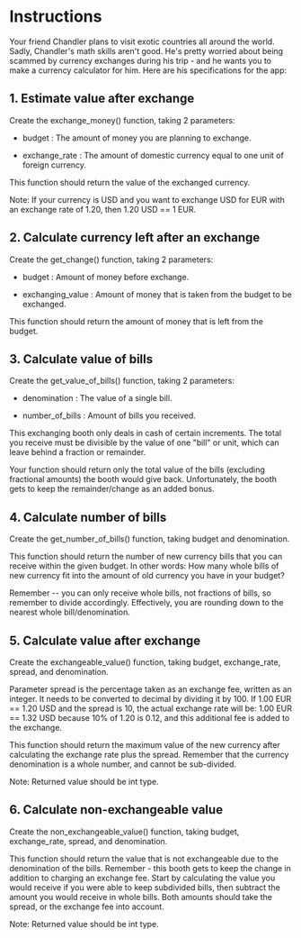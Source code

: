 # Instructions

Your friend Chandler plans to visit exotic countries all around the world. Sadly, Chandler's math skills aren't good. He's pretty worried about being scammed by currency exchanges during his trip - and he wants you to make a currency calculator for him. Here are his specifications for the app:

## 1. Estimate value after exchange

Create the exchange_money() function, taking 2 parameters:

- budget : The amount of money you are planning to exchange.

- exchange_rate : The amount of domestic currency equal to one unit of foreign currency.

This function should return the value of the exchanged currency.

Note: If your currency is USD and you want to exchange USD for EUR with an exchange rate of 1.20, then 1.20 USD == 1 EUR.

## 2. Calculate currency left after an exchange

Create the get_change() function, taking 2 parameters:

- budget : Amount of money before exchange.

- exchanging_value : Amount of money that is taken from the budget to be exchanged.

This function should return the amount of money that is left from the budget.

## 3. Calculate value of bills

Create the get_value_of_bills() function, taking 2 parameters:

- denomination : The value of a single bill.

- number_of_bills : Amount of bills you received.

This exchanging booth only deals in cash of certain increments. The total you receive must be divisible by the value of one "bill" or unit, which can leave behind a fraction or remainder.

Your function should return only the total value of the bills (excluding fractional amounts) the booth would give back. Unfortunately, the booth gets to keep the remainder/change as an added bonus.

## 4. Calculate number of bills

Create the get_number_of_bills() function, taking budget and denomination.

This function should return the number of new currency bills that you can receive within the given budget. In other words: How many whole bills of new currency fit into the amount of old currency you have in your budget?

Remember -- you can only receive whole bills, not fractions of bills, so remember to divide accordingly. Effectively, you are rounding down to the nearest whole bill/denomination.

## 5. Calculate value after exchange

Create the exchangeable_value() function, taking budget, exchange_rate, spread, and denomination.

Parameter spread is the percentage taken as an exchange fee, written as an integer. It needs to be converted to decimal by dividing it by 100. If 1.00 EUR == 1.20 USD and the spread is 10, the actual exchange rate will be: 1.00 EUR == 1.32 USD because 10% of 1.20 is 0.12, and this additional fee is added to the exchange.

This function should return the maximum value of the new currency after calculating the exchange rate plus the spread. Remember that the currency denomination is a whole number, and cannot be sub-divided.

Note: Returned value should be int type.

## 6. Calculate non-exchangeable value

Create the non_exchangeable_value() function, taking budget, exchange_rate, spread, and denomination.

This function should return the value that is not exchangeable due to the denomination of the bills. Remember - this booth gets to keep the change in addition to charging an exchange fee. Start by calculating the value you would receive if you were able to keep subdivided bills, then subtract the amount you would receive in whole bills. Both amounts should take the spread, or the exchange fee into account.

Note: Returned value should be int type.
